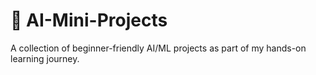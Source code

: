 # 🧠 AI-Mini-Projects

A collection of beginner-friendly AI/ML projects as part of my hands-on learning journey.
